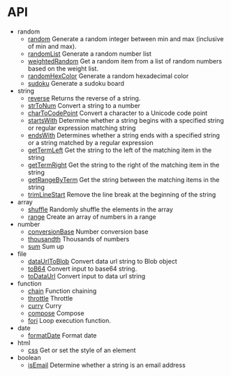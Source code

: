 # API

-   random
    -   [random](./random/random.md) Generate a random integer between min and max (inclusive of min and max).
    -   [randomList](./random/randomList.md) Generate a random number list
    -   [weightedRandom](./random/weightedRandom.md) Get a random item from a list of random numbers based on the weight list.
    -   [randomHexColor](./random/randomHexColor.md) Generate a random hexadecimal color
    -   [sudoku](./random/sudoku.md) Generate a sudoku board
-   string
    -   [reverse](./string/reverse.md) Returns the reverse of a string.
    -   [strToNum](./string/strToNum.md) Convert a string to a number
    -   [charToCodePoint](./string/charToCodePoint.md) Convert a character to a Unicode code point
    -   [startsWith](./string/startsWith.md) Determine whether a string begins with a specified string or regular expression matching string
    -   [endsWith](./string/endsWith.md) Determines whether a string ends with a specified string or a string matched by a regular expression
    -   [getTermLeft](./string/getTermLeft.md) Get the string to the left of the matching item in the string
    -   [getTermRight](./string/getTermRight.md) Get the string to the right of the matching item in the string
    -   [getRangeByTerm](./string/getRangeByTerm.md) Get the string between the matching items in the string
    -   [trimLineStart](./string/trimLineStart.md) Remove the line break at the beginning of the string
-   array
    -   [shuffle](./array/shuffle.md) Randomly shuffle the elements in the array
    -   [range](./array/range.md) Create an array of numbers in a range
-   number
    -   [conversionBase](./number/conversionBase.md) Number conversion base
    -   [thousandth](./number/thousandth.md) Thousands of numbers
    -   [sum](./number/sum.md) Sum up
-   file
    -   [dataUrlToBlob](./file/dataUrlToBlob.md) Convert data url string to Blob object
    -   [toB64](./file/toB64.md) Convert input to base64 string.
    -   [toDataUrl](./file/toDataUrl.md) Convert input to data url string
-   function
    -   [chain](./function/chain.md) Function chaining
    -   [throttle](./function/throttle.md) Throttle
    -   [curry](./function/curry.md) Curry
    -   [compose](./function/compose.md) Compose
    -   [fori](./function/fori.md) Loop execution function.
-   date
    -   [formatDate](./date/formatDate.md) Format date
-   html
    -   [css](./html/css.md) Get or set the style of an element
-   boolean
    -   [isEmail](./boolean/isEmail.md) Determine whether a string is an email address
